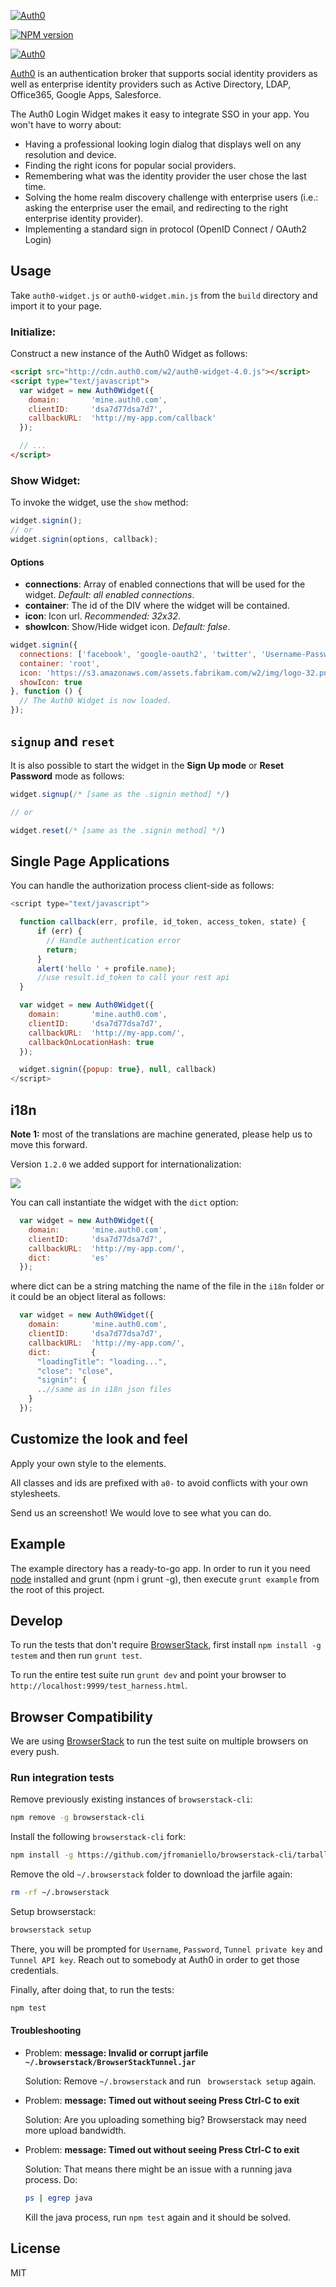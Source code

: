 [![Auth0](https://i.cloudup.com/1vaSVATKTL.png)](http://auth0.com)

[![NPM version](https://badge.fury.io/js/auth0-widget.js.png)](http://badge.fury.io/js/auth0-widget.js)

[![Auth0](https://i.cloudup.com/fKuIOiaPrL.png)](http://auth0.com)

[Auth0](https://auth0.com) is an authentication broker that supports social identity providers as well as enterprise identity providers such as Active Directory, LDAP, Office365, Google Apps, Salesforce.

The Auth0 Login Widget makes it easy to integrate SSO in your app. You won't have to worry about:
* Having a professional looking login dialog that displays well on any resolution and device.
* Finding the right icons for popular social providers.
* Remembering what was the identity provider the user chose the last time.
* Solving the home realm discovery challenge with enterprise users (i.e.: asking the enterprise user the email, and redirecting to the right enterprise identity provider).
* Implementing a standard sign in protocol (OpenID Connect / OAuth2 Login)

## Usage

Take `auth0-widget.js` or `auth0-widget.min.js` from the `build` directory and import it to your page.

### Initialize:

Construct a new instance of the Auth0 Widget as follows:

~~~html
<script src="http://cdn.auth0.com/w2/auth0-widget-4.0.js"></script>
<script type="text/javascript">
  var widget = new Auth0Widget({
    domain:       'mine.auth0.com',
    clientID:     'dsa7d77dsa7d7',
    callbackURL:  'http://my-app.com/callback'
  });

  // ...
</script>
~~~

### Show Widget:

To invoke the widget, use the `show` method:

~~~javascript
widget.signin();
// or
widget.signin(options, callback);
~~~

#### Options

* __connections__: Array of enabled connections that will be used for the widget. _Default: all enabled connections_.
* __container__: The id of the DIV where the widget will be contained.
* __icon__: Icon url. _Recommended: 32x32_.
* __showIcon__: Show/Hide widget icon. _Default: false_.

~~~javascript
widget.signin({
  connections: ['facebook', 'google-oauth2', 'twitter', 'Username-Password-Authentication', 'fabrikam.com'],
  container: 'root',
  icon: 'https://s3.amazonaws.com/assets.fabrikam.com/w2/img/logo-32.png',
  showIcon: true
}, function () {
  // The Auth0 Widget is now loaded.
});
~~~

## `signup` and `reset`

It is also possible to start the widget in the __Sign Up mode__ or __Reset Password__ mode as follows:

~~~javascript
widget.signup(/* [same as the .signin method] */)

// or

widget.reset(/* [same as the .signin method] */)
~~~

## Single Page Applications

You can handle the authorization process client-side as follows:

~~~javascript
<script type="text/javascript">

  function callback(err, profile, id_token, access_token, state) {
      if (err) {
        // Handle authentication error
        return;
      }
      alert('hello ' + profile.name);
      //use result.id_token to call your rest api
  }

  var widget = new Auth0Widget({
    domain:       'mine.auth0.com',
    clientID:     'dsa7d77dsa7d7',
    callbackURL:  'http://my-app.com/',
    callbackOnLocationHash: true
  });

  widget.signin({popup: true}, null, callback)
</script>
~~~

## i18n

__Note 1:__ most of the translations are machine generated, please help us to move this forward.

Version `1.2.0` we added support for internationalization:

![](http://s3.amazonaws.com/blog.auth0.com/login_langs.gif)

You can call instantiate the widget with the `dict` option:

~~~javascript
  var widget = new Auth0Widget({
    domain:       'mine.auth0.com',
    clientID:     'dsa7d77dsa7d7',
    callbackURL:  'http://my-app.com/',
    dict:         'es'
  });
~~~

where dict can be a string matching the name of the file in the `i18n` folder or it could be an object literal as follows:

~~~javascript
  var widget = new Auth0Widget({
    domain:       'mine.auth0.com',
    clientID:     'dsa7d77dsa7d7',
    callbackURL:  'http://my-app.com/',
    dict:         {
      "loadingTitle": "loading...",
      "close": "close",
      "signin": {
      ..//same as in i18n json files
    }
  });
~~~

## Customize the look and feel

Apply your own style to the elements.

All classes and ids are prefixed with `a0-` to avoid conflicts with your own stylesheets.

Send us an screenshot! We would love to see what you can do.

## Example

The example directory has a ready-to-go app. In order to run it you need [node](http://nodejs.org/) installed and grunt (npm i grunt -g), then execute `grunt example` from the root of this project.

## Develop

To run the tests that don't require [BrowserStack](http://browserstack.com), first install `npm install -g testem` and then run `grunt test`.

To run the entire test suite run `grunt dev` and point your browser to `http://localhost:9999/test_harness.html`.

## Browser Compatibility

We are using [BrowserStack](http://browserstack.com) to run the test suite on multiple browsers on every push.

### Run integration tests

Remove previously existing instances of `browserstack-cli`:

```sh
npm remove -g browserstack-cli
```

Install the following `browserstack-cli` fork:

```sh
npm install -g https://github.com/jfromaniello/browserstack-cli/tarball/master
```
Remove the old `~/.browserstack` folder to download the jarfile again:

```sh
rm -rf ~/.browserstack
```

Setup browserstack:
```sh
browserstack setup
```

There, you will be prompted for `Username`, `Password`, `Tunnel private key` and `Tunnel API key`. Reach out to somebody at Auth0 in order to get those credentials.

Finally, after doing that, to run the tests:

```sh
npm test
```

#### Troubleshooting

* Problem: **message: Invalid or corrupt jarfile `~/.browserstack/BrowserStackTunnel.jar`**

  Solution: Remove `~/.browserstack` and run ` browserstack setup` again.

* Problem: **message: Timed out without seeing Press Ctrl-C to exit**

  Solution: Are you uploading something big? Browserstack may need more upload bandwidth.

* Problem: **message: Timed out without seeing Press Ctrl-C to exit**

  Solution: That means there might be an issue with a running java process. Do:

  ```sh
  ps | egrep java
  ```

  Kill the java process, run `npm test` again and it should be solved.


## License

MIT
